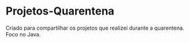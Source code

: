 # Projetos-Quarentena
Criado para compartilhar os projetos que realizei durante a quarentena.
Foco no Java.
